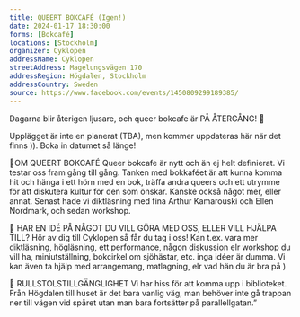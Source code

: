 ```yaml
---
title: QUEERT BOKCAFÉ (Igen!)
date: 2024-01-17 18:30:00
forms: [Bokcafé]
locations: [Stockholm]
organizer: Cyklopen
addressName: Cyklopen
streetAddress: Magelungsvägen 170
addressRegion: Högdalen, Stockholm
addressCountry: Sweden
source: https://www.facebook.com/events/1450809299189385/
---
```

Dagarna blir återigen ljusare, och queer bokcafe är PÅ ÅTERGÅNG! 💫

Upplägget är inte en planerat (TBA), men kommer uppdateras här när det finns )). Boka in datumet så länge!

🔺OM QUEERT BOKCAFÉ
Queer bokcafe är nytt och än ej helt definierat. Vi testar oss fram gång till gång. Tanken med bokkaféet är att kunna komma hit och hänga i ett hörn med en bok, träffa andra queers och ett utrymme för att diskutera kultur för den som önskar. Kanske också något mer, eller annat. Senast hade vi diktläsning med fina Arthur Kamarouski och Ellen Nordmark, och sedan workshop.

🖤 HAR EN IDÉ PÅ NÅGOT DU VILL GÖRA MED OSS, ELLER VILL HJÄLPA TILL?
Hör av dig till Cyklopen så får du tag i oss! Kan t.ex. vara mer diktläsning, högläsning, ett performance, någon diskussion elr workshop du vill ha, miniutställning, bokcirkel om sjöhästar, etc. inga idéer är dumma. Vi kan även ta hjälp med arrangemang, matlagning, elr vad hän du är bra på )

🦼 RULLSTOLSTILLGÄNGLIGHET
Vi har hiss för att komma upp i biblioteket. Från Högdalen till huset är det bara vanlig väg, man behöver inte gå trappan ner till vägen vid spåret utan man bara fortsätter på parallellgatan.”
